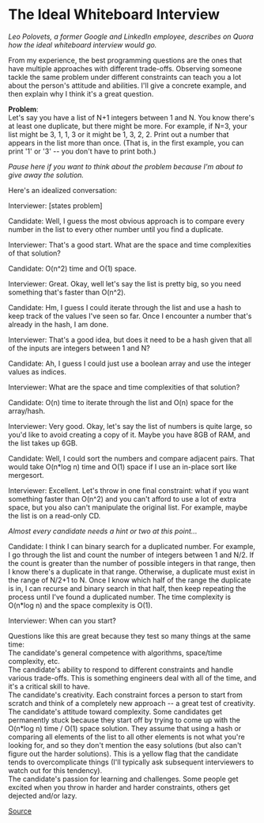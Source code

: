 # The Ideal Whiteboard Interview


*Leo Polovets, a former Google and LinkedIn employee, describes on Quora how the ideal whiteboard interview would go.*


From my experience, the best programming questions are the ones that
have multiple approaches with different trade-offs. Observing someone
tackle the same problem under different constraints can teach you a lot
about the person's attitude and abilities. I'll give a concrete example,
and then explain why I think it's a great question.    

**Problem**:    
Let's say you have a list of N+1 integers between 1 and N. You know there's at least one duplicate, but there might be more. For example, if N=3, your list might be 3, 1, 1, 3 or it might be 1, 3, 2, 2. Print out a number that appears in the list more than once. (That is, in the first example, you can print '1' or '3' -- you don't have to print both.)    

*Pause here if you want to think about the problem because I'm about to give away the solution.*    

Here's an idealized conversation:    

Interviewer: [states problem]    

Candidate: Well, I guess the most obvious approach is to compare every number in the list to every other number until you find a duplicate.    

Interviewer: That's a good start. What are the space and time complexities of that solution?    

Candidate: O(n^2) time and O(1) space.    

Interviewer: Great. Okay, well let's say the list is pretty big, so you need something that's faster than O(n^2).    

Candidate: Hm, I guess I could iterate through the list and use a hash to keep track of the values I've seen so far. Once I encounter a number that's already in the hash, I am done.    

Interviewer: That's a good idea, but does it need to be a hash given that all of the inputs are integers between 1 and N?    

Candidate: Ah, I guess I could just use a boolean array and use the integer values as indices.    

Interviewer: What are the space and time complexities of that solution?    

Candidate: O(n) time to iterate through the list and O(n) space for the array/hash.    

Interviewer: Very good. Okay, let's say the list of numbers is quite large, so you'd like to avoid creating a copy of it. Maybe you have 8GB of RAM, and the list takes up 6GB.    

Candidate: Well, I could sort the numbers and compare adjacent pairs. That would take O(n*log n) time and O(1) space if I use an in-place sort like mergesort.    

Interviewer: Excellent. Let's throw in one final constraint: what if you want something faster than O(n^2) and you can't afford to use a lot of extra space, but you also can't manipulate the original list. For example, maybe the list is on a read-only CD.    

*Almost every candidate needs a hint or two at this point...*    

Candidate: I think I can binary search for a duplicated number. For example, I go through the list and count the number of integers between 1 and N/2. If the count is greater than the number of possible integers in that range, then I know there's a duplicate in that range. Otherwise, a duplicate must exist in the range of N/2+1 to N. Once I know which half of the range the duplicate is in, I can recurse and binary search in that half, then keep repeating the process until I've found a duplicated number. The time complexity is O(n*log n) and the space complexity is O(1).    

Interviewer: When can you start?    



Questions like this are great because they test so many things at the same time:    
The candidate's general competence with algorithms, space/time complexity, etc.    
The candidate's ability to respond to different constraints and handle various trade-offs. This is something engineers deal with all of the time, and it's a critical skill to have.    
The candidate's creativity. Each constraint forces a person to start from scratch and think of a completely new approach -- a great test of creativity.    
The candidate's attitude toward complexity. Some candidates get permanently stuck because they start off by trying to come up with the O(n*log n) time / O(1) space solution. They assume that using a hash or comparing all elements of the list to all other elements is not what you're looking for, and so they don't mention the easy solutions (but also can't figure out the harder solutions). This is a yellow flag that the candidate tends to overcomplicate things (I'll typically ask subsequent interviewers to watch out for this tendency).    
The candidate's passion for learning and challenges. Some people get excited when you throw in harder and harder constraints, others get dejected and/or lazy.    


[Source][source]

[source]: https://www.quora.com/Programming-Interviews/What-are-the-best-programming-interview-questions-youve-ever-asked-or-been-asked?srid=p2Mf&share=1